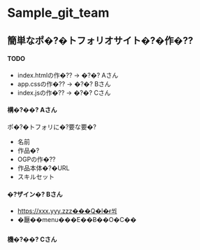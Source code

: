 # Sample_git_team

## 簡単なポ�?�トフォリオサイト�?�作�??
#### TODO

* index.htmlの作�?? -> �?�? Aさん
* app.cssの作�?? -> �?�? Bさん
* index.jsの作�?? -> �?�? Cさん

#### 構�?��? Aさん
ポ�?�トフォリに�?要な要�?
- 名前
- 作品�?
- OGPの作�??
- 作品本体�?�URL
- スキルセット

#### �?ザイン�? Bさん

* https://xxx.yyy.zzz���Q�l�ɍ쐬
* �㕔��menu���E��Ƀ��O�C��


#### 機�?��? Cさん